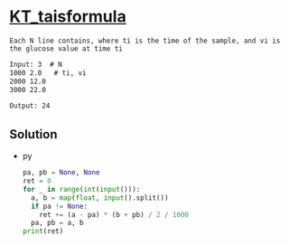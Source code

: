 # [KT_taisformula](https://open.kattis.com/problems/taisformula)

```en
Each N line contains, where ti is the time of the sample, and vi is the glucose value at time ti
```

```txt
Input: 3  # N
1000 2.0   # ti, vi
2000 12.0
3000 22.0

Output: 24
```

## Solution

* py

  ```py
  pa, pb = None, None
  ret = 0
  for _ in range(int(input())):
    a, b = map(float, input().split())
    if pa != None:
      ret += (a - pa) * (b + pb) / 2 / 1000
    pa, pb = a, b
  print(ret)
  ```
